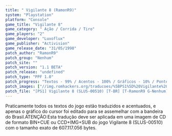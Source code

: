 ```yaml
---
title: " Vigilante 8 (RamonR9)"
system: "Playstation"
platform: "Console"
game_title: "Vigilante 8"
game_category: " Ação / Corrida / Tiro"
game_players: "2"
game_developer: "Luxoflux"
game_publisher: "Activision"
game_release_date: "31/05/1998"
patch_author: "RamonR9"
patch_group: "Nenhum"
patch_site: ""
patch_version: "1.1 BETA"
patch_release: "undefined"
patch_type: "PPF 1.0"
patch_progress: "Textos - 99% / Acentos - 100% / Gráficos - 10% / Ponteiros - 0%"
patch_images: ["//img.romhackers.org/traducoes/%5BPS1%5D%20Vigilante%208%20-%20RamonR9%20-%201.jpg","//img.romhackers.org/traducoes/%5BPS1%5D%20Vigilante%208%20-%20RamonR9%20-%202.jpg","//img.romhackers.org/traducoes/%5BPS1%5D%20Vigilante%208%20-%20RamonR9%20-%203.jpg"]
patch_file: "[PS1] Vigilante 8 (SLUS-00510) [T-BR] [T-RamonR9 G-Nenhum] [V-1.1 BETA P-99% A-2013].rar"
---
```

Praticamente todos os textos do jogo estão traduzidos e acentuados, e apenas o gráfico do cursor foi editado para se assemelhar com a bandeira do Brasil.ATENÇÃO:Esta tradução deve ser aplicada em uma imagem de CD de formato BIN+CUE ou CCD+IMG+SUB do jogo Vigilante 8 (SLUS-00510) com o tamanho exato de 607.117.056 bytes.
